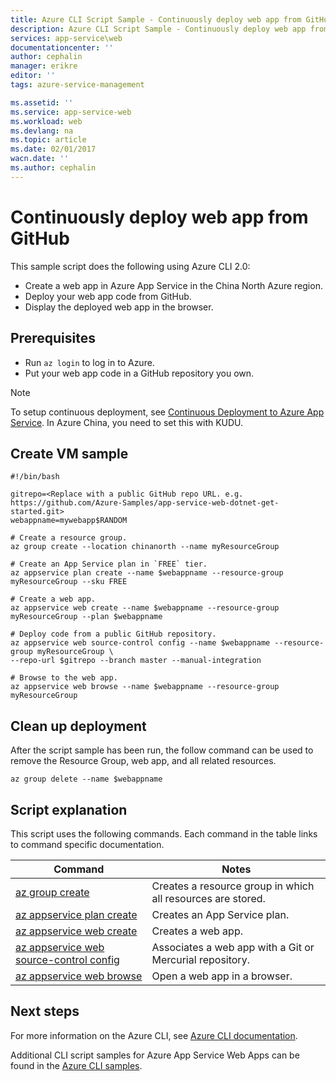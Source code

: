 ```yaml
---
title: Azure CLI Script Sample - Continuously deploy web app from GitHub | Azure
description: Azure CLI Script Sample - Continuously deploy web app from GitHub
services: app-service\web
documentationcenter: ''
author: cephalin
manager: erikre
editor: ''
tags: azure-service-management

ms.assetid: ''
ms.service: app-service-web
ms.workload: web
ms.devlang: na
ms.topic: article
ms.date: 02/01/2017
wacn.date: ''
ms.author: cephalin
---
```


# Continuously deploy web app from GitHub

This sample script does the following using Azure CLI 2.0: 

* Create a web app in Azure App Service in the China North Azure region. 
* Deploy your web app code from GitHub.
* Display the deployed web app in the browser.

## Prerequisites

* Run `az login` to log in to Azure.
* Put your web app code in a GitHub repository you own.

> [!NOTE]
> To setup continuous deployment, see [Continuous Deployment to Azure App Service](./app-service-continuous-deployment.md). In Azure China, you need to set this with KUDU.
>
>

## Create VM sample

```
#!/bin/bash

gitrepo=<Replace with a public GitHub repo URL. e.g. https://github.com/Azure-Samples/app-service-web-dotnet-get-started.git>
webappname=mywebapp$RANDOM

# Create a resource group.
az group create --location chinanorth --name myResourceGroup

# Create an App Service plan in `FREE` tier.
az appservice plan create --name $webappname --resource-group myResourceGroup --sku FREE

# Create a web app.
az appservice web create --name $webappname --resource-group myResourceGroup --plan $webappname

# Deploy code from a public GitHub repository. 
az appservice web source-control config --name $webappname --resource-group myResourceGroup \
--repo-url $gitrepo --branch master --manual-integration

# Browse to the web app.
az appservice web browse --name $webappname --resource-group myResourceGroup
```

## Clean up deployment 

After the script sample has been run, the follow command can be used to remove the Resource Group, web app, and all related resources.

```azurecli
az group delete --name $webappname
```

## Script explanation

This script uses the following commands. Each command in the table links to command specific documentation.

| Command | Notes |
|---|---|
| [az group create](https://docs.microsoft.com/cli/azure/group#create) | Creates a resource group in which all resources are stored. |
| [az appservice plan create](https://docs.microsoft.com/cli/azure/appservice/plan#create) | Creates an App Service plan. |
| [az appservice web create](https://docs.microsoft.com/cli/azure/appservice/web#delete) | Creates a web app. |
| [az appservice web source-control config](https://docs.microsoft.com/cli/azure/appservice/web/source-control#config) | Associates a web app with a Git or Mercurial repository. |
| [az appservice web browse](https://docs.microsoft.com/cli/azure/appservice/web#browse) | Open a web app in a browser. |

## Next steps

For more information on the Azure CLI, see [Azure CLI documentation](https://docs.microsoft.com/cli/azure/overview).

Additional CLI script samples for Azure App Service Web Apps can be found in the [Azure CLI samples]().
